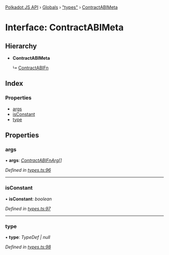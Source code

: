 [Polkadot JS API](../README.md) › [Globals](../globals.md) › ["types"](../modules/_types_.md) › [ContractABIMeta](_types_.contractabimeta.md)

# Interface: ContractABIMeta

## Hierarchy

* **ContractABIMeta**

  ↳ [ContractABIFn](_types_.contractabifn.md)

## Index

### Properties

* [args](_types_.contractabimeta.md#args)
* [isConstant](_types_.contractabimeta.md#isconstant)
* [type](_types_.contractabimeta.md#type)

## Properties

###  args

• **args**: *[ContractABIFnArg](_types_.contractabifnarg.md)[]*

*Defined in [types.ts:96](https://github.com/polkadot-js/api/blob/8cab499a83/packages/api-contract/src/types.ts#L96)*

___

###  isConstant

• **isConstant**: *boolean*

*Defined in [types.ts:97](https://github.com/polkadot-js/api/blob/8cab499a83/packages/api-contract/src/types.ts#L97)*

___

###  type

• **type**: *TypeDef | null*

*Defined in [types.ts:98](https://github.com/polkadot-js/api/blob/8cab499a83/packages/api-contract/src/types.ts#L98)*
